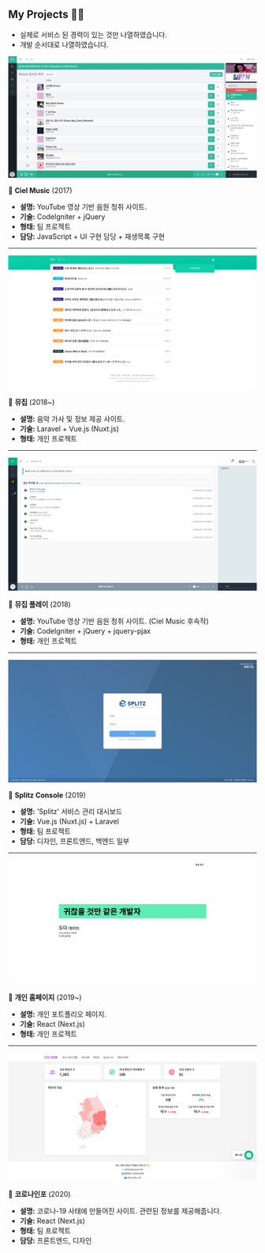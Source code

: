 ## My Projects 👨‍💻

- 실제로 서비스 된 경력이 있는 것만 나열하였습니다.
- 개발 순서대로 나열하였습니다.

![](./assets/cielMusic_v1.png)

🔼 **Ciel Music** (2017)

- **설명:** YouTube 영상 기반 음원 청취 사이트.
- **기술:** CodeIgniter + jQuery
- **형태:** 팀 프로젝트
- **담당:** JavaScript + UI 구현 담당 + 재생목록 구현

---

![](./assets/muzip.png)

🔼 **뮤집** (2018~)

- **설명:** 음악 가사 및 정보 제공 사이트.
- **기술:** Laravel + Vue.js (Nuxt.js)
- **형태:** 개인 프로젝트

---

![](./assets/muzipPlay.png)

🔼 **뮤집 플레이** (2018)

- **설명:** YouTube 영상 기반 음원 청취 사이트. (Ciel Music 후속작)
- **기술:** CodeIgniter + jQuery + jquery-pjax
- **형태:** 개인 프로젝트

---

![](./assets/splitzConsole.png)

🔼 **Splitz Console** (2019)

- **설명:** 'Splitz' 서비스 관리 대시보드
- **기술:** Vue.js (Nuxt.js) + Laravel
- **형태:** 팀 프로젝트
- **담당:** 디자인, 프론트엔드, 백엔드 일부

---

![](./assets/ddarkHome_v2.png)

🔼 **개인 홈페이지** (2019~)

- **설명:** 개인 포트폴리오 페이지.
- **기술:** React (Next.js)
- **형태:** 개인 프로젝트

---

![](./assets/coronas.info.png)

🔼 **코로나인포** (2020)

- **설명:** 코로나-19 사태에 만들어진 사이트. 관련된 정보를 제공해줍니다.
- **기술:** React (Next.js)
- **형태:** 팀 프로젝트
- **담당:** 프론트엔드, 디자인
